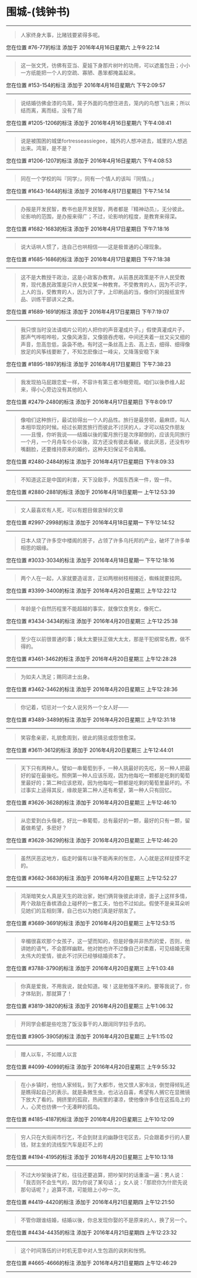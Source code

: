 # 围城-(钱钟书)

---

> 人家终身大事，比赌钱要紧得多呢。

您在位置 #76-77的标注 添加于 2016年4月16日星期六 上午9:22:14

---

> 这一张文凭，彷佛有亚当、夏娃下身那片树叶的功用，可以遮羞包丑；小小一方纸能把一个人的空疏、寡陋、愚笨都掩盖起来。

您在位置 #153-154的标注 添加于 2016年4月16日星期六 下午2:09:57

---

> 说结婚彷佛金漆的鸟笼，笼子外面的鸟想住进去，笼内的鸟想飞出来；所以结而离，离而结，没有了局

您在位置 #1205-1206的标注 添加于 2016年4月16日星期六 下午4:08:41

---

> 说是被围困的城堡fortresseassiegee，城外的人想冲进去，城里的人想逃出来。鸿渐，是不是？

您在位置 #1206-1207的标注 添加于 2016年4月16日星期六 下午4:08:53

---

> 同在一个学校的叫『同学』，同有一个情人的该叫『同情』。」

您在位置 #1643-1644的标注 添加于 2016年4月17日星期日 下午7:14:14

---

> 办报是开发民智，教书也是开发民智，两者都是『精神动员』，无分彼此。论影响的范围，是办报来得广；不过，论影响的程度，是教育来得深。

您在位置 #1682-1683的标注 添加于 2016年4月17日星期日 下午7:18:16

---

> 说大话哄人惯了，连自己也哄相信——这是极普通的心理现象。

您在位置 #1685-1686的标注 添加于 2016年4月17日星期日 下午7:18:38

---

> 这不是大教授干政治，这是小政客办教育。从前愚民政策是不许人民受教育，现代愚民政策是只许人民受某一种教育。不受教育的人，因为不识字，上人的当，受教育的人，因为识了字，上印刷品的当，像你们的报纸宣传品、训练干部讲义之类。

您在位置 #1689-1691的标注 添加于 2016年4月17日星期日 下午7:19:07

---

> 我只恨当时没法请唱片公司的人把你的声音灌成片子。」假使真灌成片子，那声气哗啦哗啦，又像风涛澎，又像狼吞虎咽，中间还夹着一丝又尖又细的声音，忽高忽低，袅袅不绝。有时这一条丝高上去、高上去，细得、细得像放足的风筝线要断了，不知怎麽像过一峰尖，又降落安稳下来

您在位置 #1895-1897的标注 添加于 2016年4月17日星期日 下午7:38:23

---

> 我发现拍马屁跟恋爱一样，不容许有第三者冷眼旁观。咱们以後恭维人起来，得小心旁边没有其他的人

您在位置 #2479-2480的标注 添加于 2016年4月17日星期日 下午8:09:17

---

> 像咱们这种旅行，最试验得出一个人的品性。旅行是最劳顿，最麻烦，叫人本相毕现的时候。经过长期苦旅行而彼此不讨厌的人，才可以结交作朋友——且慢，你听我说——结婚以後的蜜月旅行是次序颠倒的，应该先同旅行一个月，一个月舟车仆仆以後，双方还没有彼此看破，彼此厌恶，还没有吵嘴翻脸，还要维持原来的婚约，这种夫妇保证不会离婚。

您在位置 #2480-2484的标注 添加于 2016年4月17日星期日 下午8:09:33

---

> 不知道这正是中国的利害，天下没敌手，外国东西来一件，毁一件。

您在位置 #2880-2881的标注 添加于 2016年4月18日星期一 上午12:53:39

---

> 文人最喜欢有人死，可以有题目做哀悼的文章

您在位置 #2997-2998的标注 添加于 2016年4月18日星期一 下午12:14:52

---

> 日本人烧了许多空中楼阁的房子，占领了许多乌托邦的产业，破坏了许多单相思的姻缘。

您在位置 #3033-3034的标注 添加于 2016年4月18日星期一 下午12:18:16

---

> 两个人在一起，人家就要造谣言，正如两根树枝相接近，蜘蛛就要挂网。

您在位置 #3399-3400的标注 添加于 2016年4月20日星期三 上午12:22:12

---

> 年龄是个自然历程里不能超越的事实，就像饮食男女，像死亡。

您在位置 #3434-3434的标注 添加于 2016年4月20日星期三 上午12:25:38

---

> 至少在以前很普通的事；姨太太要扶正做大太太，那是干犯纲常名教，做不得的。

您在位置 #3461-3462的标注 添加于 2016年4月20日星期三 上午12:28:28

---

> 为如夫人洗足；赐同进士出身。

您在位置 #3462-3462的标注 添加于 2016年4月20日星期三 上午12:28:36

---

> 你记着，切忌对一个女人说另外一个女人好——

您在位置 #3489-3489的标注 添加于 2016年4月20日星期三 上午12:31:18

---

> 笑容愈亲密，礼貌愈周到，彼此的猜忌或怨恨愈深。

您在位置 #3611-3612的标注 添加于 2016年4月20日星期三 上午12:44:01

---

> 天下只有两种人。譬如一串葡萄到手，一种人挑最好的先吃，另一种人把最好的留在最後吃。照例第一种人应该乐观，因为他每吃一颗都是吃剩的葡萄里最好的；第二种应该悲观，因为他每吃一颗都是吃剩的葡萄里最坏的。不过事实上适得其反，缘故是第二种人还有希望，第一种人只有回忆。

您在位置 #3626-3628的标注 添加于 2016年4月20日星期三 上午12:46:10

---

> 从恋爱到白头偕老，好比一串葡萄，总有最好的一颗，最好的只有一颗，留着做希望，多麽好？

您在位置 #3628-3629的标注 添加于 2016年4月20日星期三 上午12:46:20

---

> 虽然厌恶这地方，临走时偏有以後不能再来的怅恋，人心就是这样捉摸不定的。

您在位置 #3682-3683的标注 添加于 2016年4月20日星期三 上午12:52:27

---

> 鸿渐暗笑女人真是天生的政治家，她们俩背後彼此诽谤，面子上这样多情，两个政敌在香槟酒会上碰杯的一套工夫，怕也不过如此。假使不是亲耳朵听见她们的互相刻薄，自己也以为她们真是好朋友了。

您在位置 #3689-3691的标注 添加于 2016年4月20日星期三 上午12:53:15

---

> 辛楣很喜欢那个女孩子，这一望而知的，但是好像并非热烈的爱，否则，他讲她的语气，不会那样幽默。他对她也许不过像自己对柔嘉，可见结婚无需太伟大的爱情，彼此不讨厌已经够结婚资本了。

您在位置 #3788-3790的标注 添加于 2016年4月20日星期三 上午1:03:48

---

> 你真是爱我，不用我说，就会知道。唉！这是勉强不来的。要等我说了，你才体贴到，那就算了！

您在位置 #3819-3820的标注 添加于 2016年4月20日星期三 上午1:06:32

---

> 开同学会都是些吃饱了饭没事干的人跟阔同学拉手去的。

您在位置 #3905-3905的标注 添加于 2016年4月20日星期三 上午1:15:02

---

> 赠人以车，不如赠人以言

您在位置 #4099-4099的标注 添加于 2016年4月20日星期三 上午9:55:32

---

> 在小乡镇时，他怕人家倾轧，到了大都市，他又恨人家冷淡，倒觉得倾轧还是瞧得起自己的表示。就是条微生虫，也沾沾自喜，希望有人搁它在显微镜下放大了看的。拥挤里的孤寂，热闹里的凄凉，使他像许多住在这孤岛上的人，心灵也彷佛一个无凑畔的孤岛。

您在位置 #4185-4187的标注 添加于 2016年4月20日星期三 上午10:12:09

---

> 穷人只在大街闹市行乞，不会到财主的幽静住宅区去，只会跟着步行的人要钱，财主坐的流线型汽车是赶不上的

您在位置 #4194-4195的标注 添加于 2016年4月20日星期三 上午10:13:18

---

> 不过大吵架後讲了和，往往还要追算，把吵架时的话重温一遍：男人说：「我否则不会生气的，因为你说了某句话；」女人说：「那麽你为什麽先说那句话呢？」追算不清，可能赔上小吵一次。

您在位置 #4419-4420的标注 添加于 2016年4月21日星期四 上午12:21:50

---

> 不管你跟谁结婚，结婚以後，你总发现你娶的不是原来的人，换了另一个。

您在位置 #4434-4435的标注 添加于 2016年4月21日星期四 上午12:23:32

---

> 这个时间落伍的计时机无意中对人生包涵的讽刺和怅惘。

您在位置 #4665-4666的标注 添加于 2016年4月21日星期四 上午12:46:29

---


